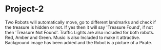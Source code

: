 Project-2
=========

Two Robots will automatically move, go to different landmarks and check if the treasure is hidden or not. If yes then it will say 'Treasure Found', if not then 'Treasure Not Found'. Traffic Lights are also included for both robots. Red, Amber and Green. Music is also Included to make it attractive. Background image has been added and the Robot is a picture of a Pirate. 


